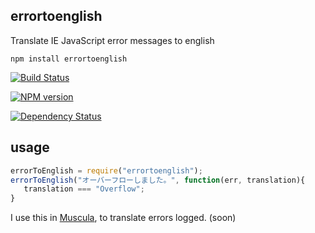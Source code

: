 errortoenglish
--------------

Translate IE JavaScript error messages to english

```
npm install errortoenglish
```

[![Build Status](https://travis-ci.org/Muscula/errortoenglish.png)](https://travis-ci.org/Muscula/errortoenglish)

[![NPM version](https://badge.fury.io/js/errortoenglish.png)](http://badge.fury.io/js/errortoenglish)

[![Dependency Status](https://gemnasium.com/Muscula/errortoenglish.png)](https://gemnasium.com/Muscula/errortoenglish)


usage
-----
```js
errorToEnglish = require("errortoenglish");
errorToEnglish("オーバーフローしました。", function(err, translation){
   translation === "Overflow";
}
```

I use this in [Muscula](http://muscula.com), to translate errors logged. (soon)
